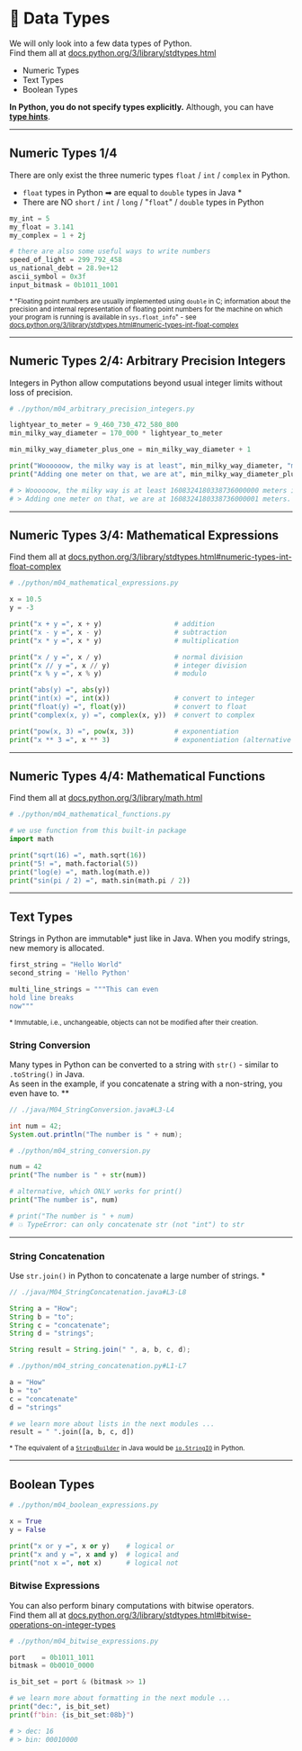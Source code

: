 <!-- .slide: id="-data-types" -->

# 🐍 Data Types
<!-- .element: class="headline" -->

We will only look into a few data types of Python.  
Find them all at [docs.python.org/3/library/stdtypes.html](https://docs.python.org/3/library/stdtypes.html)

- Numeric Types
- Text Types
- Boolean Types
 
**In Python, you do not specify types explicitly.**
Although, you can have [**type hints**](https://docs.python.org/3/library/typing.html).

---

## Numeric Types 1/4

There are only exist the three numeric types `float` / `int` / `complex` in Python.

- `float` types in Python ➡ are equal to `double` types in Java *
- There are NO `short` / `int` / `long` / "`float`" / `double` types in Python

```py
my_int = 5
my_float = 3.141
my_complex = 1 + 2j

# there are also some useful ways to write numbers
speed_of_light = 299_792_458
us_national_debt = 28.9e+12
ascii_symbol = 0x3f
input_bitmask = 0b1011_1001
```

<small>* "Floating point numbers are usually implemented using `double` in C; information about the precision and internal representation of floating point numbers for the machine on which your program is running is available in `sys.float_info`" - see [docs.python.org/3/library/stdtypes.html#numeric-types-int-float-complex](https://docs.python.org/3/library/stdtypes.html#numeric-types-int-float-complex)</small>

---

## Numeric Types 2/4: Arbitrary Precision Integers

Integers in Python allow computations beyond usual integer limits without loss of precision.

```py
# ./python/m04_arbitrary_precision_integers.py

lightyear_to_meter = 9_460_730_472_580_800
min_milky_way_diameter = 170_000 * lightyear_to_meter

min_milky_way_diameter_plus_one = min_milky_way_diameter + 1

print("Woooooow, the milky way is at least", min_milky_way_diameter, "meters in diameter!")
print("Adding one meter on that, we are at", min_milky_way_diameter_plus_one, "meters.")

# > Woooooow, the milky way is at least 1608324180338736000000 meters in diameter!
# > Adding one meter on that, we are at 1608324180338736000001 meters.

```

---

## Numeric Types 3/4: Mathematical Expressions

Find them all at [docs.python.org/3/library/stdtypes.html#numeric-types-int-float-complex](https://docs.python.org/3/library/stdtypes.html#numeric-types-int-float-complex)

```py [|6-8|10-12|14-17|19-20|]
# ./python/m04_mathematical_expressions.py

x = 10.5
y = -3

print("x + y =", x + y)                  # addition
print("x - y =", x - y)                  # subtraction
print("x * y =", x * y)                  # multiplication

print("x / y =", x / y)                  # normal division
print("x // y =", x // y)                # integer division
print("x % y =", x % y)                  # modulo

print("abs(y) =", abs(y))
print("int(x) =", int(x))                # convert to integer
print("float(y) =", float(y))            # convert to float
print("complex(x, y) =", complex(x, y))  # convert to complex

print("pow(x, 3) =", pow(x, 3))          # exponentiation
print("x ** 3 =", x ** 3)                # exponentiation (alternative syntax)

```

---

## Numeric Types 4/4: Mathematical Functions

Find them all at [docs.python.org/3/library/math.html](https://docs.python.org/3/library/math.html)

```py
# ./python/m04_mathematical_functions.py

# we use function from this built-in package
import math

print("sqrt(16) =", math.sqrt(16))
print("5! =", math.factorial(5))
print("log(e) =", math.log(math.e))
print("sin(pi / 2) =", math.sin(math.pi / 2))

```

---

## Text Types

Strings in Python are immutable* just like in Java.
When you modify strings, new memory is allocated.

```py
first_string = "Hello World"
second_string = 'Hello Python'

multi_line_strings = """This can even
hold line breaks
now"""
```

<small>* Immutable, i.e., unchangeable, objects can not be modified after their creation.</small>  

### String Conversion

Many types in Python can be converted to a string with `str()` - similar to `.toString()` in Java.  
As seen in the example, if you concatenate a string with a non-string, you even have to. **

<div class="sidebyside">

```java
// ./java/M04_StringConversion.java#L3-L4

int num = 42;
System.out.println("The number is " + num);
```

```py
# ./python/m04_string_conversion.py

num = 42
print("The number is " + str(num))

# alternative, which ONLY works for print()
print("The number is", num)

# print("The number is " + num)
# 💥 TypeError: can only concatenate str (not "int") to str

```

</div>

---

### String Concatenation

Use `str.join()` in Python to concatenate a large number of strings. *

<div class="sidebyside">

```java
// ./java/M04_StringConcatenation.java#L3-L8

String a = "How";
String b = "to";
String c = "concatenate";
String d = "strings";

String result = String.join(" ", a, b, c, d);
```

```py
# ./python/m04_string_concatenation.py#L1-L7

a = "How"
b = "to"
c = "concatenate"
d = "strings"

# we learn more about lists in the next modules ...
result = " ".join([a, b, c, d])
```

</div>

<small>* The equivalent of a [`StringBuilder`](https://docs.oracle.com/javase/7/docs/api/java/lang/StringBuilder.html) in Java would be [`io.StringIO`](https://docs.python.org/3.9/library/io.html#io.StringIO) in Python.</small>

---

## Boolean Types

```py
# ./python/m04_boolean_expressions.py

x = True
y = False

print("x or y =", x or y)    # logical or
print("x and y =", x and y)  # logical and
print("not x =", not x)      # logical not

```

### Bitwise Expressions

You can also perform binary computations with bitwise operators.  
Find them all at [docs.python.org/3/library/stdtypes.html#bitwise-operations-on-integer-types](https://docs.python.org/3/library/stdtypes.html#bitwise-operations-on-integer-types)

```py
# ./python/m04_bitwise_expressions.py

port    = 0b1011_1011
bitmask = 0b0010_0000

is_bit_set = port & (bitmask >> 1)

# we learn more about formatting in the next module ...
print("dec:", is_bit_set)
print(f"bin: {is_bit_set:08b}")

# > dec: 16
# > bin: 00010000

```
